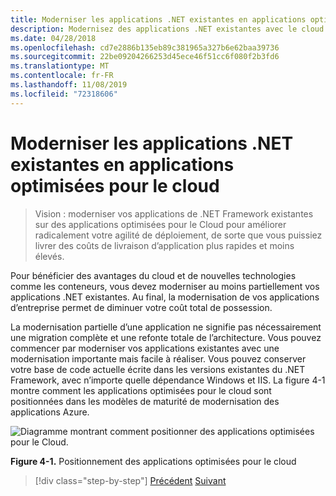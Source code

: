 ```yaml
---
title: Moderniser les applications .NET existantes en applications optimisées pour le cloud
description: Modernisez des applications .NET existantes avec le cloud Azure et des conteneurs Windows.
ms.date: 04/28/2018
ms.openlocfilehash: cd7e2886b135eb89c381965a327b6e62baa39736
ms.sourcegitcommit: 22be09204266253d45ece46f51cc6f080f2b3fd6
ms.translationtype: MT
ms.contentlocale: fr-FR
ms.lasthandoff: 11/08/2019
ms.locfileid: "72318606"
---
```

# <a name="modernize-existing-net-apps-to-cloud-optimized-applications"></a>Moderniser les applications .NET existantes en applications optimisées pour le cloud

> Vision : moderniser vos applications de .NET Framework existantes sur des applications optimisées pour le Cloud pour améliorer radicalement votre agilité de déploiement, de sorte que vous puissiez livrer des coûts de livraison d’application plus rapides et moins élevés.

Pour bénéficier des avantages du cloud et de nouvelles technologies comme les conteneurs, vous devez moderniser au moins partiellement vos applications .NET existantes. Au final, la modernisation de vos applications d’entreprise permet de diminuer votre coût total de possession.

La modernisation partielle d’une application ne signifie pas nécessairement une migration complète et une refonte totale de l’architecture. Vous pouvez commencer par moderniser vos applications existantes avec une modernisation importante mais facile à réaliser. Vous pouvez conserver votre base de code actuelle écrite dans les versions existantes du .NET Framework, avec n’importe quelle dépendance Windows et IIS. La figure 4-1 montre comment les applications optimisées pour le cloud sont positionnées dans les modèles de maturité de modernisation des applications Azure.

![Diagramme montrant comment positionner des applications optimisées pour le Cloud.](./media/index/position-cloud-optimized-application.png)

**Figure 4-1.** Positionnement des applications optimisées pour le cloud

>[!div class="step-by-step"]
>[Précédent](../migrate-your-relational-databases-to-azure.md)
>[Suivant](reasons-to-modernize-existing-net-apps-to-cloud-optimized-applications.md)
